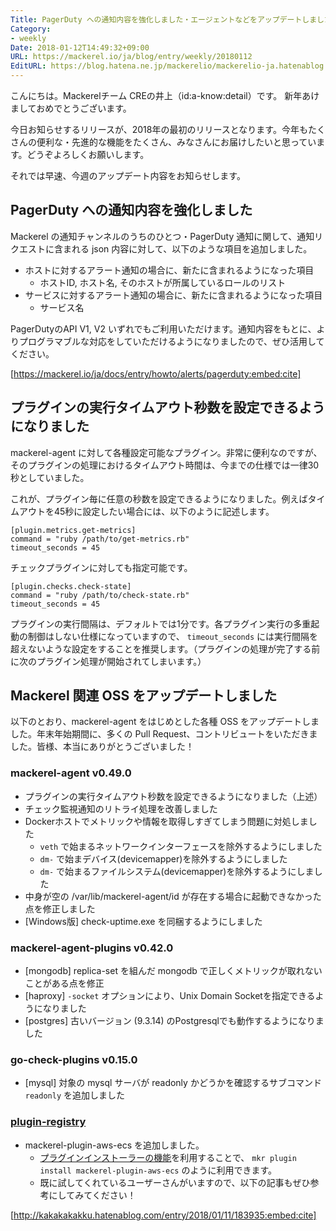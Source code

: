 ```yaml
---
Title: PagerDuty への通知内容を強化しました・エージェントなどをアップデートしました
Category:
- weekly
Date: 2018-01-12T14:49:32+09:00
URL: https://mackerel.io/ja/blog/entry/weekly/20180112
EditURL: https://blog.hatena.ne.jp/mackerelio/mackerelio-ja.hatenablog.mackerel.io/atom/entry/8599973812336545764
---
```


こんにちは。Mackerelチーム CREの井上（id:a-know:detail）です。
新年あけましておめでとうございます。

今日お知らせするリリースが、2018年の最初のリリースとなります。今年もたくさんの便利な・先進的な機能をたくさん、みなさんにお届けしたいと思っています。どうぞよろしくお願いします。

それでは早速、今週のアップデート内容をお知らせします。


## PagerDuty への通知内容を強化しました
Mackerel の通知チャンネルのうちのひとつ・PagerDuty 通知に関して、通知リクエストに含まれる json 内容に対して、以下のような項目を追加しました。

- ホストに対するアラート通知の場合に、新たに含まれるようになった項目
    - ホストID, ホスト名, そのホストが所属しているロールのリスト
- サービスに対するアラート通知の場合に、新たに含まれるようになった項目
    - サービス名

PagerDutyのAPI V1, V2 いずれでもご利用いただけます。通知内容をもとに、よりプログラマブルな対応をしていただけるようになりましたので、ぜひ活用してください。




[https://mackerel.io/ja/docs/entry/howto/alerts/pagerduty:embed:cite]




## プラグインの実行タイムアウト秒数を設定できるようになりました
mackerel-agent に対して各種設定可能なプラグイン。非常に便利なのですが、そのプラグインの処理におけるタイムアウト時間は、今までの仕様では一律30秒としていました。

これが、プラグイン毎に任意の秒数を設定できるようになりました。例えばタイムアウトを45秒に設定したい場合には、以下のように記述します。

```
[plugin.metrics.get-metrics]
command = "ruby /path/to/get-metrics.rb"
timeout_seconds = 45
```


チェックプラグインに対しても指定可能です。


```
[plugin.checks.check-state]
command = "ruby /path/to/check-state.rb"
timeout_seconds = 45
```

プラグインの実行間隔は、デフォルトでは1分です。各プラグイン実行の多重起動の制御はしない仕様になっていますので、 `timeout_seconds` には実行間隔を超えないような設定をすることを推奨します。（プラグインの処理が完了する前に次のプラグイン処理が開始されてしまいます。）


## Mackerel 関連 OSS をアップデートしました

以下のとおり、mackerel-agent をはじめとした各種 OSS をアップデートしました。年末年始期間に、多くの Pull Request、コントリビュートをいただきました。皆様、本当にありがとうございました！

### mackerel-agent v0.49.0
- プラグインの実行タイムアウト秒数を設定できるようになりました（上述）
- チェック監視通知のリトライ処理を改善しました
- Dockerホストでメトリックや情報を取得しすぎてしまう問題に対処しました
    - `veth` で始まるネットワークインターフェースを除外するようにしました
    - `dm-` で始まデバイス(devicemapper)を除外するようにしました
    - `dm-` で始まるファイルシステム(devicemapper)を除外するようにしました
- 中身が空の /var/lib/mackerel-agent/id が存在する場合に起動できなかった点を修正しました
- [Windows版] check-uptime.exe を同梱するようにしました

### mackerel-agent-plugins v0.42.0
- [mongodb] replica-set を組んだ mongodb で正しくメトリックが取れないことがある点を修正
- [haproxy] `-socket` オプションにより、Unix Domain Socketを指定できるようになりました
- [postgres] 古いバージョン (9.3.14) のPostgresqlでも動作するようになりました


### go-check-plugins v0.15.0
- [mysql] 対象の mysql サーバが readonly かどうかを確認するサブコマンド `readonly` を追加しました

### [plugin-registry](https://github.com/mackerelio/plugin-registry)
- mackerel-plugin-aws-ecs を追加しました。
    - [プラグインインストーラーの機能](https://mackerel.io/ja/docs/entry/advanced/install-plugin-by-mkr)を利用することで、 `mkr plugin install mackerel-plugin-aws-ecs` のように利用できます。
    - 既に試してくれているユーザーさんがいますので、以下の記事もぜひ参考にしてみてください！

[http://kakakakakku.hatenablog.com/entry/2018/01/11/183935:embed:cite]

